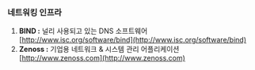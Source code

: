 ### 네트워킹 인프라

1. **BIND :** 널리 사용되고 있는 DNS 소프트웨어 [http://www.isc.org/software/bind](http://www.isc.org/software/bind)
2. **Zenoss :** 기업용 네트워크 & 시스템 관리 어플리케이션 [http://www.zenoss.com](http://www.zenoss.com)



